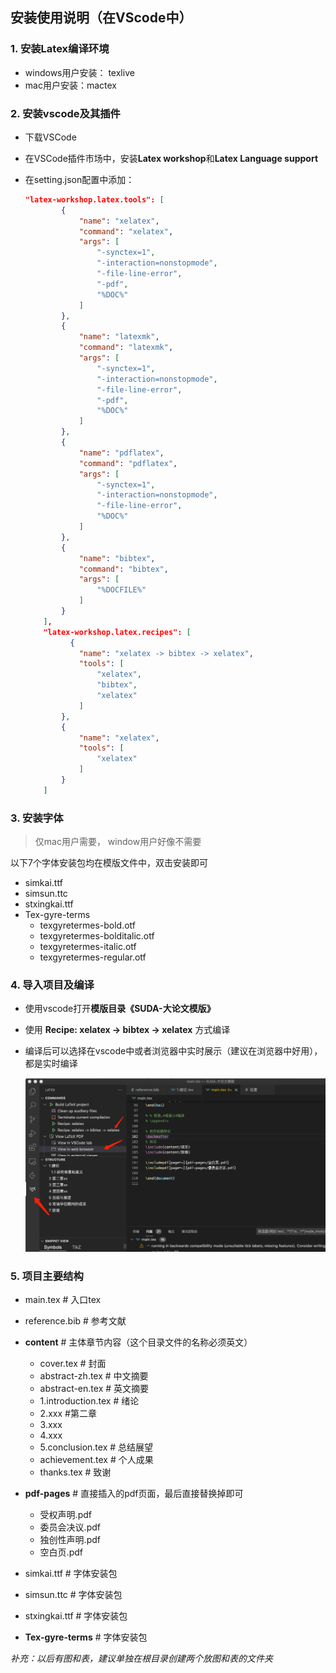 ## 安装使用说明（在VScode中）

### 1. 安装Latex编译环境

- windows用户安装： texlive
- mac用户安装：mactex


### 2. 安装vscode及其插件

- 下载VSCode

- 在VSCode插件市场中，安装**Latex workshop**和**Latex Language support**

- 在setting.json配置中添加：

  ```json
  "latex-workshop.latex.tools": [
          {
              "name": "xelatex",
              "command": "xelatex",
              "args": [
                  "-synctex=1",
                  "-interaction=nonstopmode",
                  "-file-line-error",
                  "-pdf",
                  "%DOC%"
              ]
          },
          {
              "name": "latexmk",
              "command": "latexmk",
              "args": [
                  "-synctex=1",
                  "-interaction=nonstopmode",
                  "-file-line-error",
                  "-pdf",
                  "%DOC%"
              ]
          },
          {
              "name": "pdflatex",
              "command": "pdflatex",
              "args": [
                  "-synctex=1",
                  "-interaction=nonstopmode",
                  "-file-line-error",
                  "%DOC%"
              ]
          },
          {
              "name": "bibtex",
              "command": "bibtex",
              "args": [
                  "%DOCFILE%"
              ]
          }
      ],
      "latex-workshop.latex.recipes": [
        	{
              "name": "xelatex -> bibtex -> xelatex",
              "tools": [
                  "xelatex",
                  "bibtex",
                  "xelatex"
              ]
          },
          {
              "name": "xelatex",
              "tools": [
                  "xelatex"
              ]
          }
      ]
  ```



### 3. 安装字体

> 仅mac用户需要， window用户好像不需要

以下7个字体安装包均在模版文件中，双击安装即可

- simkai.ttf
- simsun.ttc
- stxingkai.ttf
- Tex-gyre-terms
  - texgyretermes-bold.otf
  - texgyretermes-bolditalic.otf
  - texgyretermes-italic.otf
  - texgyretermes-regular.otf



### 4. 导入项目及编译

- 使用vscode打开**模版目录《SUDA-大论文模版》**

- 使用 **Recipe: xelatex -> bibtex -> xelatex** 方式编译

- 编译后可以选择在vscode中或者浏览器中实时展示（建议在浏览器中好用），都是实时编译

  ![CFCF8B72-9B55-42CE-9FB1-7D6FF62F56B8](./example.png)



### 5. 项目主要结构

- main.tex # 入口tex

- reference.bib # 参考文献

- **content** # 主体章节内容（这个目录文件的名称必须英文）

  - cover.tex # 封面
  - abstract-zh.tex # 中文摘要
  - abstract-en.tex # 英文摘要
  - 1.introduction.tex # 绪论
  - 2.xxx #第二章
  - 3.xxx
  - 4.xxx
  - 5.conclusion.tex # 总结展望
  - achievement.tex # 个人成果
  - thanks.tex # 致谢

- **pdf-pages** # 直接插入的pdf页面，最后直接替换掉即可

  - 受权声明.pdf
  - 委员会决议.pdf
  - 独创性声明.pdf
  - 空白页.pdf

- simkai.ttf # 字体安装包 

- simsun.ttc # 字体安装包 

- stxingkai.ttf # 字体安装包

- **Tex-gyre-terms** # 字体安装包

  

*补充：以后有图和表，建议单独在根目录创建两个放图和表的文件夹*
